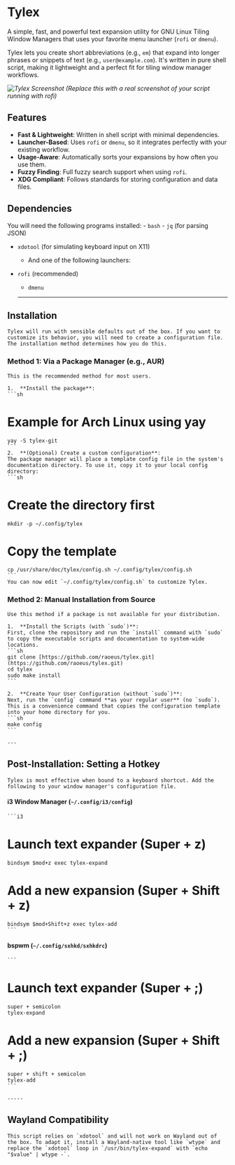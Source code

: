 # Tylex

A simple, fast, and powerful text expansion utility for GNU Linux Tiling Window Managers that uses your favorite menu launcher (`rofi` or `dmenu`).

Tylex lets you create short abbreviations (e.g., `em`) that expand into longer phrases or snippets of text (e.g., `user@example.com`). It's written in pure shell script, making it lightweight and a perfect fit for tiling window manager workflows.

*![Tylex Screenshot](https://placehold.co/800x400/2d3748/edf2f7?text=Tylex+in+Action)*
*(Replace this with a real screenshot of your script running with rofi)*

## Features

-   **Fast & Lightweight**: Written in shell script with minimal dependencies.
-   **Launcher-Based**: Uses `rofi` or `dmenu`, so it integrates perfectly with your existing workflow.
-   **Usage-Aware**: Automatically sorts your expansions by how often you use them.
-   **Fuzzy Finding**: Full fuzzy search support when using `rofi`.
-   **XDG Compliant**: Follows standards for storing configuration and data files.

## Dependencies

You will need the following programs installed:
    -   `bash`
    -   `jq` (for parsing JSON)
-   `xdotool` (for simulating keyboard input on X11)
    -   And one of the following launchers:
-   `rofi` (recommended)
    -   `dmenu`

    ---
## Installation

    Tylex will run with sensible defaults out of the box. If you want to customize its behavior, you will need to create a configuration file. The installation method determines how you do this.

### Method 1: Via a Package Manager (e.g., AUR)

    This is the recommended method for most users.

    1.  **Install the package**:
    ```sh
# Example for Arch Linux using yay
    yay -S tylex-git
    ```
    2.  **(Optional) Create a custom configuration**:
    The package manager will place a template config file in the system's documentation directory. To use it, copy it to your local config directory:
    ```sh
# Create the directory first
    mkdir -p ~/.config/tylex

# Copy the template
    cp /usr/share/doc/tylex/config.sh ~/.config/tylex/config.sh
    ```
    You can now edit `~/.config/tylex/config.sh` to customize Tylex.

### Method 2: Manual Installation from Source

    Use this method if a package is not available for your distribution.

    1.  **Install the Scripts (with `sudo`)**:
    First, clone the repository and run the `install` command with `sudo` to copy the executable scripts and documentation to system-wide locations.
    ```sh
    git clone [https://github.com/raoeus/tylex.git](https://github.com/raoeus/tylex.git)
    cd tylex
    sudo make install
    ```

    2.  **Create Your User Configuration (without `sudo`)**:
    Next, run the `config` command **as your regular user** (no `sudo`). This is a convenience command that copies the configuration template into your home directory for you.
    ```sh
    make config
    ```

    ---
## Post-Installation: Setting a Hotkey

    Tylex is most effective when bound to a keyboard shortcut. Add the following to your window manager's configuration file.

#### i3 Window Manager (`~/.config/i3/config`)
    ```i3
# Launch text expander (Super + z)
    bindsym $mod+z exec tylex-expand

# Add a new expansion (Super + Shift + z)
    bindsym $mod+Shift+z exec tylex-add
    ```

#### bspwm (`~/.config/sxhkd/sxhkdrc`)

    ```
# Launch text expander (Super + ;)
    super + semicolon
    tylex-expand

# Add a new expansion (Super + Shift + ;)
    super + shift + semicolon
    tylex-add
    ```

    -----

## Wayland Compatibility

    This script relies on `xdotool` and will not work on Wayland out of the box. To adapt it, install a Wayland-native tool like `wtype` and replace the `xdotool` loop in `/usr/bin/tylex-expand` with `echo "$value" | wtype -`.
